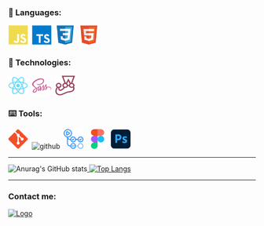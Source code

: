 

### :compass: Languages:

<div>
  <img src="https://raw.githubusercontent.com/devicons/devicon/ca28c779441053191ff11710fe24a9e6c23690d6/icons/javascript/javascript-plain.svg" title="javascript" alt="javascript" width="40" height="40">&nbsp;
  <img src="https://raw.githubusercontent.com/devicons/devicon/ca28c779441053191ff11710fe24a9e6c23690d6/icons/typescript/typescript-plain.svg" title="typescript" alt="typescript" width="40" height="40">&nbsp;
  <img src="https://raw.githubusercontent.com/devicons/devicon/ca28c779441053191ff11710fe24a9e6c23690d6/icons/css3/css3-original.svg" title="css" alt="css" width="40" height="40">&nbsp;
  <img src="https://raw.githubusercontent.com/devicons/devicon/ca28c779441053191ff11710fe24a9e6c23690d6/icons/html5/html5-original.svg" title="html" alt="html" width="40" height="40">&nbsp;
</div>

### :lady_beetle: Technologies:
<div>
  <img src="https://raw.githubusercontent.com/devicons/devicon/ca28c779441053191ff11710fe24a9e6c23690d6/icons/react/react-original.svg" title="react" alt="react" width="40" height="40">&nbsp;
  <img src="https://raw.githubusercontent.com/devicons/devicon/ca28c779441053191ff11710fe24a9e6c23690d6/icons/sass/sass-original.svg" title="sass" alt="sass" width="40" height="40">&nbsp;
  <img src="https://raw.githubusercontent.com/devicons/devicon/ca28c779441053191ff11710fe24a9e6c23690d6/icons/jest/jest-plain.svg" title="jest" alt="jest" width="40" height="40">&nbsp;
  
</div>

### :keyboard: Tools:
<div>
  <img src="https://raw.githubusercontent.com/devicons/devicon/ca28c779441053191ff11710fe24a9e6c23690d6/icons/git/git-plain.svg" title="git" alt="git" width="40" height="40">&nbsp;
  <img src="https://cdn0.iconfinder.com/data/icons/shift-logotypes/32/Github-512.png" title="github" alt="github" width="40" height="40" filter="invert(1)">&nbsp;
  <img src="https://raw.githubusercontent.com/devicons/devicon/ca28c779441053191ff11710fe24a9e6c23690d6/icons/githubactions/githubactions-original.svg" title="github-actions" alt="github-actions" width="40" height="40">&nbsp;
  <img src="https://raw.githubusercontent.com/devicons/devicon/ca28c779441053191ff11710fe24a9e6c23690d6/icons/figma/figma-original.svg" title="figma" alt="figma" width="40" height="40">&nbsp;
  <img src="https://raw.githubusercontent.com/devicons/devicon/ca28c779441053191ff11710fe24a9e6c23690d6/icons/photoshop/photoshop-original.svg" title="photoshop" alt="photoshop" width="40" height="40">&nbsp;
</div>

---

![Anurag's GitHub stats](https://github-readme-stats.vercel.app/api?username=SunrayFrei&show_icons=true&theme=dracula&height=200px)<a href="https://github.com/anuraghazra/github-readme-stats"> [![Top Langs](https://github-readme-stats.vercel.app/api/top-langs/?username=SunrayFrei&layout=compact&theme=dracula&height=200)](https://github.com/anuraghazra/github-readme-stats)

---

### Contact me:

[![Logo](https://img.shields.io/badge/Telegram-2CA5E0?style=for-the-badge&logo=telegram&logoColor=white)](https://t.me/chrnns)


<!--
**SunrayFrei/SunrayFrei** is a ✨ _special_ ✨ repository because its `README.md` (this file) appears on your GitHub profile.

Here are some ideas to get you started:

- 🔭 I’m currently working on ...
- 🌱 I’m currently learning ...
- 👯 I’m looking to collaborate on ...
- 🤔 I’m looking for help with ...
- 💬 Ask me about ...
- 📫 How to reach me: ...
- 😄 Pronouns: ...
- ⚡ Fun fact: ...
-->
